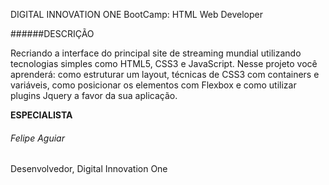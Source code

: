 DIGITAL INNOVATION ONE
BootCamp: HTML Web Developer

######DESCRIÇÃO

Recriando a interface do principal site de streaming mundial utilizando tecnologias simples como HTML5, CSS3 e JavaScript. Nesse projeto você aprenderá: como estruturar um layout, técnicas de CSS3 com containers e variáveis, como posicionar os elementos com Flexbox e como utilizar plugins Jquery a favor da sua aplicação.

**ESPECIALISTA**

###### Felipe Aguiar

Desenvolvedor, Digital Innovation One
